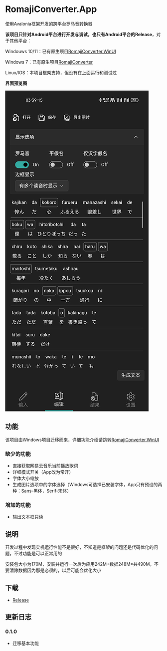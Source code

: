 # RomajiConverter.App

使用Avalonia框架开发的跨平台罗马音转换器

**该项目只针对Android平台进行开发与调试，也只有Android平台的Release**，对于其他平台：

Windouws 10/11：已有原生项目[RomajiConverter.WinUI](https://github.com/xyh20180101/RomajiConverter.WinUI)

Windows 7：已有原生项目[RomajiConverter](https://github.com/xyh20180101/RomajiConverter)

Linux/IOS：本项目框架支持，但没有在上面运行和测试过

**界面预览图**

![](/doc/preview.jpg)

## 功能

该项目由Windows项目迁移而来，详细功能介绍请跳转[RomajiConverter.WinUI](https://github.com/xyh20180101/RomajiConverter.WinUI)

### 缺少的功能
- 直接获取网易云音乐当前播放歌词
- 详细模式开关（App改为常开）
- 字体大小缩放
- 生成图片选项中的字体选择（Windows可选择已安装字体，App只有预设的两种：Sans-黑体，Serif-宋体）

### 增加的功能
- 输出文本框只读

## 说明

开发过程中发现实机运行性能不是很好，不知道是框架的问题还是代码优化的问题，不过功能是可以正常用的

安装包大小为170M，安装并运行一次后为应用242M+数据248M=共490M，不要清除数据因为那是必须的，以后可能会优化大小

## 下载
- [Release](https://github.com/xyh20180101/RomajiConverter.App/releases)

## 更新日志

### 0.1.0
- 迁移基本功能